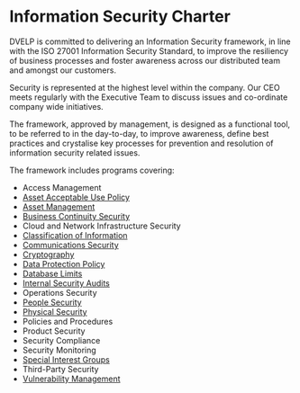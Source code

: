# Information Security Charter

DVELP is committed to delivering an Information Security framework, in line
with the ISO 27001 Information Security Standard, to improve the resiliency of
business processes and foster awareness across our distributed team and amongst
our customers.

Security is represented at the highest level within the company. Our CEO
meets regularly with the Executive Team to discuss issues and co-ordinate
company wide initiatives.

The framework, approved by management, is designed as a functional tool, to be
referred to in the day-to-day, to improve awareness, define best practices and
crystalise key processes for prevention and resolution of information security
related issues.

The framework includes programs covering:

* Access Management
* [Asset Acceptable Use Policy](acceptable-use.md)
* [Asset Management](asset-management.md)
* [Business Continuity Security](business-continuity.md)
* Cloud and Network Infrastructure Security
* [Classification of Information](classification-of-information.md)
* [Communications Security](info-communication-policy.md)
* [Cryptography](use-of-cryptographic-controls-policy.md)
* [Data Protection Policy](data-protection-policy.md)
* [Database Limits](database-limits.md)
* [Internal Security Audits](internal-security-audit.md)
* Operations Security
* [People Security](people-security.md)
* [Physical Security](physical-and-environmental-security.md)
* Policies and Procedures
* Product Security
* Security Compliance
* Security Monitoring
* [Special Interest Groups](special-interest-groups.md)
* Third-Party Security
* [Vulnerability Management](vulnerability-management.md)

